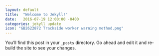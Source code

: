 ```yaml
---
layout: default
title:  "Welcome to Jekyll!"
date:   2016-07-19 12:00:00 -0400
categories: jekyll update
icon: "GB2622872 Trackside worker warning method.png"
---
```

You’ll find this post in your `_posts` directory. Go ahead and edit it and re-build the site to see your changes.